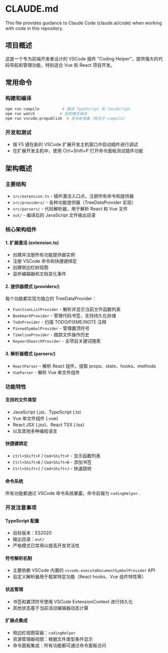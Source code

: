 # CLAUDE.md

This file provides guidance to Claude Code (claude.ai/code) when working with code in this repository.

## 项目概述

这是一个专为前端开发者设计的 VSCode 插件 "Coding Helper"，提供强大的代码导航和管理功能，特别适合 Vue 和 React 项目开发。

## 常用命令

### 构建和编译
```bash
npm run compile          # 编译 TypeScript 到 JavaScript
npm run watch           # 监视模式编译
npm run vscode:prepublish  # 发布前准备（相当于 compile）
```

### 开发和测试
- 按 F5 键在新的 VSCode 扩展开发主机窗口中启动插件进行调试
- 在扩展开发主机中，使用 Ctrl+Shift+P 打开命令面板测试插件功能

## 架构概述

### 主要结构
- `src/extension.ts` - 插件激活入口点，注册所有命令和提供器
- `src/providers/` - 各种功能提供器（TreeDataProvider 实现）
- `src/parsers/` - 代码解析器，用于解析 React 和 Vue 文件
- `out/` - 编译后的 JavaScript 文件输出目录

### 核心架构组件

#### 1. 扩展激活 (extension.ts)
- 创建并注册所有功能提供器实例
- 注册 VSCode 命令和快捷键绑定
- 创建侧边栏树视图
- 监听编辑器和文档变化事件

#### 2. 提供器模式 (providers/)
每个功能都实现为独立的 TreeDataProvider：
- `FunctionListProvider` - 解析并显示当前文件函数列表
- `BookmarkProvider` - 管理代码书签，支持持久化存储
- `TodoProvider` - 扫描 TODO/FIXME/NOTE 注释
- `PinnedSymbolProvider` - 管理置顶符号
- `TimelineProvider` - 跟踪文件操作历史
- `KeywordSearchProvider` - 全项目关键词搜索

#### 3. 解析器模式 (parsers/)
- `ReactParser` - 解析 React 组件，提取 props、state、hooks、methods
- `VueParser` - 解析 Vue 单文件组件

### 功能特性

#### 支持的文件类型
- JavaScript (.js)、TypeScript (.ts)
- Vue 单文件组件 (.vue)
- React JSX (.jsx)、React TSX (.tsx)
- 以及其他多种编程语言

#### 快捷键绑定
- `Ctrl+Shift+F` / `Cmd+Shift+F` - 显示函数列表
- `Ctrl+Shift+B` / `Cmd+Shift+B` - 添加书签
- `Ctrl+Shift+J` / `Cmd+Shift+J` - 快速跳转

#### 命令系统
所有功能都通过 VSCode 命令系统暴露，命令前缀为 `codingHelper.`

### 开发注意事项

#### TypeScript 配置
- 目标版本：ES2020
- 输出目录：`out/`
- 严格模式已禁用以提高开发灵活性

#### 符号解析机制
- 主要依赖 VSCode 内置的 `vscode.executeDocumentSymbolProvider` API
- 自定义解析器用于框架特定功能（React hooks、Vue 组件特性等）

#### 状态管理
- 书签和置顶符号使用 VSCode ExtensionContext 进行持久化
- 其他状态基于当前活动编辑器动态计算

#### 扩展点集成
- 侧边栏视图容器：`codingHelper`
- 资源管理器视图：根据文件类型条件显示
- 命令面板集成：所有功能都可通过命令面板访问